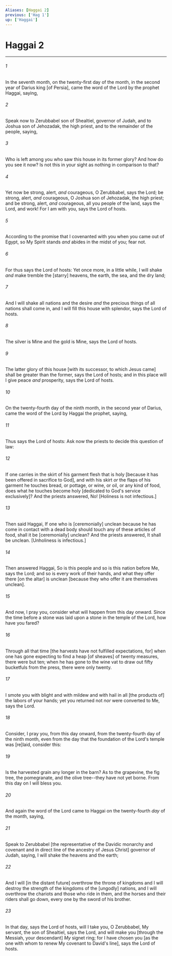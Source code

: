 ```yaml
---
Aliases: [Haggai 2]
previous: ['Hag 1']
up: ['Haggai']
---
```

# Haggai 2

***














###### 1 






In the seventh month, on the twenty-first day of the month, in the second year of Darius king [of Persia], came the word of the Lord by the prophet Haggai, saying, 













###### 2 






Speak now to Zerubbabel son of Shealtiel, governor of Judah, and to Joshua son of Jehozadak, the high priest, and to the remainder of the people, saying, 













###### 3 






Who is left among you who saw this house in its former glory? And how do you see it now? Is not this in your sight as nothing in comparison to that? 













###### 4 






Yet now be strong, alert, _and_ courageous, O Zerubbabel, says the Lord; be strong, alert, _and_ courageous, O Joshua son of Jehozadak, the high priest; and be strong, alert, _and_ courageous, all you people of the land, says the Lord, and work! For I am with you, says the Lord of hosts. 













###### 5 






According to the promise that I covenanted with you when you came out of Egypt, so My Spirit stands _and_ abides in the midst of you; fear not. 













###### 6 






For thus says the Lord of hosts: Yet once more, in a little while, I will shake _and_ make tremble the [starry] heavens, the earth, the sea, and the dry land; 













###### 7 






And I will shake all nations and the desire _and_ the precious things of all nations shall come in, and I will fill this house with splendor, says the Lord of hosts. 













###### 8 






The silver is Mine and the gold is Mine, says the Lord of hosts. 













###### 9 






The latter glory of this house [with its successor, to which Jesus came] shall be greater than the former, says the Lord of hosts; and in this place will I give peace _and_ prosperity, says the Lord of hosts. 













###### 10 






On the twenty-fourth day of the ninth month, in the second year of Darius, came the word of the Lord by Haggai the prophet, saying, 













###### 11 






Thus says the Lord of hosts: Ask now the priests to decide this question of law: 













###### 12 






If one carries in the skirt of his garment flesh that is holy [because it has been offered in sacrifice to God], and with his skirt _or_ the flaps of his garment he touches bread, or pottage, or wine, or oil, or any kind of food, does what he touches become holy [dedicated to God's service exclusively]? And the priests answered, No! [Holiness is not infectious.] 













###### 13 






Then said Haggai, If one who is [ceremonially] unclean because he has come in contact with a dead body should touch any of these articles of food, shall it be [ceremonially] unclean? And the priests answered, It shall be unclean. [Unholiness is infectious.] 













###### 14 






Then answered Haggai, So is this people and so is this nation before Me, says the Lord; and so is every work of their hands, and what they offer there [on the altar] is unclean [because they who offer it are themselves unclean]. 













###### 15 






And now, I pray you, consider what will happen from this day onward. Since the time before a stone was laid upon a stone in the temple of the Lord, how have you fared? 













###### 16 






Through all that time [the harvests have not fulfilled expectations, for] when one has gone expecting to find a heap [of sheaves] of twenty measures, there were but ten; when he has gone to the wine vat to draw out fifty bucketfuls from the press, there were only twenty. 













###### 17 






I smote you with blight and with mildew and with hail in all [the products of] the labors of your hands; yet you returned not _nor_ were converted to Me, says the Lord. 













###### 18 






Consider, I pray you, from this day onward, from the twenty-fourth day of the ninth month, even from the day that the foundation of the Lord's temple was [re]laid, consider this: 













###### 19 






Is the harvested grain any longer in the barn? As to the grapevine, the fig tree, the pomegranate, and the olive tree--they have not yet borne. From this day on I will bless you. 













###### 20 






And again the word of the Lord came to Haggai on the twenty-fourth _day_ of the month, saying, 













###### 21 






Speak to Zerubbabel [the representative of the Davidic monarchy and covenant and in direct line of the ancestry of Jesus Christ] governor of Judah, saying, I will shake the heavens and the earth; 













###### 22 






And I will [in the distant future] overthrow the throne of kingdoms and I will destroy the strength of the kingdoms of the [ungodly] nations, and I will overthrow the chariots and those who ride in them, and the horses and their riders shall go down, every one by the sword of his brother. 













###### 23 






In that day, says the Lord of hosts, will I take you, O Zerubbabel, My servant, the son of Shealtiel, says the Lord, and will make you [through the Messiah, your descendant] _My_ signet ring; for I have chosen you [as the one with whom to renew My covenant to David's line], says the Lord of hosts.
